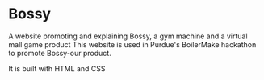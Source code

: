 # Bossy
A website promoting and explaining Bossy, a gym machine and a virtual mall game product
This website is used in Purdue's BoilerMake hackathon to promote Bossy-our product. 

It is built with HTML and CSS
